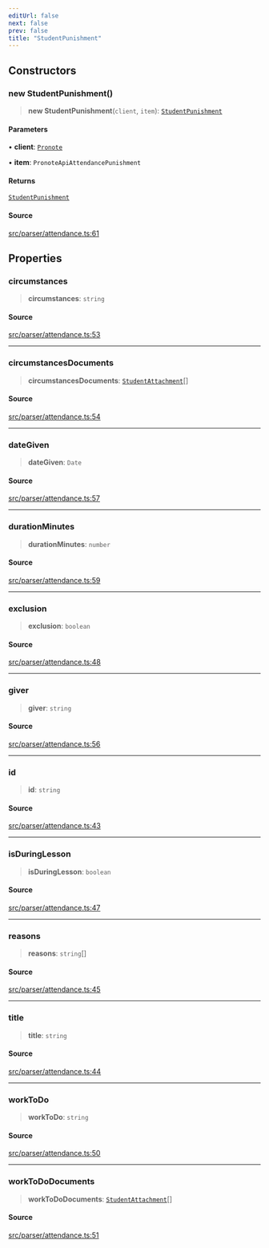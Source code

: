 ```yaml
---
editUrl: false
next: false
prev: false
title: "StudentPunishment"
---
```


## Constructors

### new StudentPunishment()

> **new StudentPunishment**(`client`, `item`): [`StudentPunishment`](/api/classes/studentpunishment/)

#### Parameters

• **client**: [`Pronote`](/api/classes/pronote/)

• **item**: `PronoteApiAttendancePunishment`

#### Returns

[`StudentPunishment`](/api/classes/studentpunishment/)

#### Source

[src/parser/attendance.ts:61](https://github.com/Gabriel29306/Pawnote/blob/a2552cd7208db339c299a04178513054cceb5849/src/parser/attendance.ts#L61)

## Properties

### circumstances

> **circumstances**: `string`

#### Source

[src/parser/attendance.ts:53](https://github.com/Gabriel29306/Pawnote/blob/a2552cd7208db339c299a04178513054cceb5849/src/parser/attendance.ts#L53)

***

### circumstancesDocuments

> **circumstancesDocuments**: [`StudentAttachment`](/api/classes/studentattachment/)[]

#### Source

[src/parser/attendance.ts:54](https://github.com/Gabriel29306/Pawnote/blob/a2552cd7208db339c299a04178513054cceb5849/src/parser/attendance.ts#L54)

***

### dateGiven

> **dateGiven**: `Date`

#### Source

[src/parser/attendance.ts:57](https://github.com/Gabriel29306/Pawnote/blob/a2552cd7208db339c299a04178513054cceb5849/src/parser/attendance.ts#L57)

***

### durationMinutes

> **durationMinutes**: `number`

#### Source

[src/parser/attendance.ts:59](https://github.com/Gabriel29306/Pawnote/blob/a2552cd7208db339c299a04178513054cceb5849/src/parser/attendance.ts#L59)

***

### exclusion

> **exclusion**: `boolean`

#### Source

[src/parser/attendance.ts:48](https://github.com/Gabriel29306/Pawnote/blob/a2552cd7208db339c299a04178513054cceb5849/src/parser/attendance.ts#L48)

***

### giver

> **giver**: `string`

#### Source

[src/parser/attendance.ts:56](https://github.com/Gabriel29306/Pawnote/blob/a2552cd7208db339c299a04178513054cceb5849/src/parser/attendance.ts#L56)

***

### id

> **id**: `string`

#### Source

[src/parser/attendance.ts:43](https://github.com/Gabriel29306/Pawnote/blob/a2552cd7208db339c299a04178513054cceb5849/src/parser/attendance.ts#L43)

***

### isDuringLesson

> **isDuringLesson**: `boolean`

#### Source

[src/parser/attendance.ts:47](https://github.com/Gabriel29306/Pawnote/blob/a2552cd7208db339c299a04178513054cceb5849/src/parser/attendance.ts#L47)

***

### reasons

> **reasons**: `string`[]

#### Source

[src/parser/attendance.ts:45](https://github.com/Gabriel29306/Pawnote/blob/a2552cd7208db339c299a04178513054cceb5849/src/parser/attendance.ts#L45)

***

### title

> **title**: `string`

#### Source

[src/parser/attendance.ts:44](https://github.com/Gabriel29306/Pawnote/blob/a2552cd7208db339c299a04178513054cceb5849/src/parser/attendance.ts#L44)

***

### workToDo

> **workToDo**: `string`

#### Source

[src/parser/attendance.ts:50](https://github.com/Gabriel29306/Pawnote/blob/a2552cd7208db339c299a04178513054cceb5849/src/parser/attendance.ts#L50)

***

### workToDoDocuments

> **workToDoDocuments**: [`StudentAttachment`](/api/classes/studentattachment/)[]

#### Source

[src/parser/attendance.ts:51](https://github.com/Gabriel29306/Pawnote/blob/a2552cd7208db339c299a04178513054cceb5849/src/parser/attendance.ts#L51)
